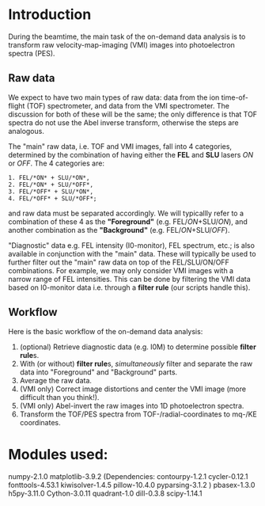 # Introduction

During the beamtime, the main task of the on-demand data analysis is to
transform raw velocity-map-imaging (VMI) images into photoelectron spectra
(PES).

## Raw data

We expect to have two main types of raw data: data from the ion time-of-flight
(TOF) spectrometer, and data from the VMI spectrometer. The discussion for both
of these will be the same; the only difference is that TOF spectra do not use
the Abel inverse transform, otherwise the steps are analogous.

The "main" raw data, i.e. TOF and VMI images, fall into 4 categories, determined
by the combination of having either the **FEL** and **SLU** lasers *ON* or *OFF*. The 4
categories are:

    1. FEL/*ON* + SLU/*ON*,
    2. FEL/*ON* + SLU/*OFF*,
    3. FEL/*OFF* + SLU/*ON*,
    4. FEL/*OFF* + SLU/*OFF*;

and raw data must be separated accordingly. We will typicallly refer to a
combination of these 4 as the **"Foreground"** (e.g. FEL/*ON*+SLU/*ON*), and another
combination as the **"Background"** (e.g. FEL/*ON*+SLU/*OFF*).

"Diagnostic" data e.g. FEL intensity (I0-monitor), FEL spectrum, etc.; is also
available in conjunction with the "main" data. These will typically be used to
further filter out the "main" raw data on top of the FEL/SLU/ON/OFF
combinations. For example, we may only consider VMI images with a narrow range
of FEL intensities. This can be done by filtering the VMI data based on
I0-monitor data i.e. through a **filter rule** (our scripts handle this).

## Workflow

Here is the basic workflow of the on-demand data analysis:

1. (optional) Retrieve diagnostic data (e.g. I0M) to determine possible **filter rule**s.
2. With (or without) **filter rule**s, *simultaneously* filter and separate the raw data into "Foreground" and "Background" parts.
3. Average the raw data.
4. (VMI only) Correct image distortions and center the VMI image (more difficult than you think!).
5. (VMI only) Abel-invert the raw images into 1D photoelectron spectra.
6. Transform the TOF/PES spectra from TOF-/radial-coordinates to mq-/KE coordinates.

# Modules used:

numpy-2.1.0
matplotlib-3.9.2
    (Dependencies:
    contourpy-1.2.1
    cycler-0.12.1
    fonttools-4.53.1
    kiwisolver-1.4.5
    pillow-10.4.0
    pyparsing-3.1.2
    )
pbasex-1.3.0
h5py-3.11.0
Cython-3.0.11
quadrant-1.0
dill-0.3.8
scipy-1.14.1
